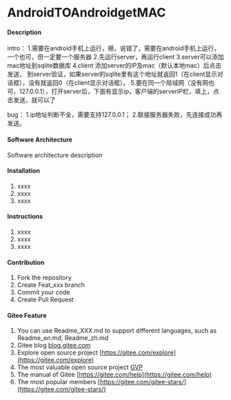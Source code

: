 # AndroidTOAndroidgetMAC

#### Description
intro：
1.需要在android手机上运行，擦，说错了，需要在android手机上运行，一个也可，但一定要一个服务器
2.先运行server，再运行client
3.server可以添加mac地址到sqlite数据库
4.client 添加server的IP及mac（默认本地mac）后点击发送，
到server验证，如果server的sqlite里有这个地址就返回1（在client显示对话框），没有就返回0（在client显示对话框）。
5.要在同一个局域网（没有网也可，127.0.0.1），打开server后，下面有显示ip，客户端的serverIP栏，填上，点击发送，就可以了

bug：
1.ip地址判断不全，需要支持127.0.0.1；
2.联接服务器失败，先连接成功再发送。

#### Software Architecture
Software architecture description

#### Installation

1. xxxx
2. xxxx
3. xxxx

#### Instructions

1. xxxx
2. xxxx
3. xxxx

#### Contribution

1. Fork the repository
2. Create Feat_xxx branch
3. Commit your code
4. Create Pull Request


#### Gitee Feature

1. You can use Readme\_XXX.md to support different languages, such as Readme\_en.md, Readme\_zh.md
2. Gitee blog [blog.gitee.com](https://blog.gitee.com)
3. Explore open source project [https://gitee.com/explore](https://gitee.com/explore)
4. The most valuable open source project [GVP](https://gitee.com/gvp)
5. The manual of Gitee [https://gitee.com/help](https://gitee.com/help)
6. The most popular members  [https://gitee.com/gitee-stars/](https://gitee.com/gitee-stars/)